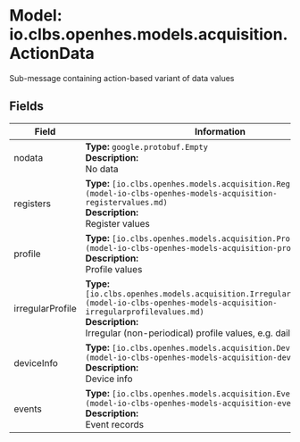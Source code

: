 # Model: io.clbs.openhes.models.acquisition.ActionData

Sub-message containing action-based variant of data values

## Fields

| Field | Information |
| --- | --- |
| nodata | <b>Type:</b> `google.protobuf.Empty`<br><b>Description:</b><br>No data |
| registers | <b>Type:</b> `[io.clbs.openhes.models.acquisition.RegisterValues](model-io-clbs-openhes-models-acquisition-registervalues.md)`<br><b>Description:</b><br>Register values |
| profile | <b>Type:</b> `[io.clbs.openhes.models.acquisition.ProfileValues](model-io-clbs-openhes-models-acquisition-profilevalues.md)`<br><b>Description:</b><br>Profile values |
| irregularProfile | <b>Type:</b> `[io.clbs.openhes.models.acquisition.IrregularProfileValues](model-io-clbs-openhes-models-acquisition-irregularprofilevalues.md)`<br><b>Description:</b><br>Irregular (non-periodical) profile values, e.g. daily profile |
| deviceInfo | <b>Type:</b> `[io.clbs.openhes.models.acquisition.DeviceInfo](model-io-clbs-openhes-models-acquisition-deviceinfo.md)`<br><b>Description:</b><br>Device info |
| events | <b>Type:</b> `[io.clbs.openhes.models.acquisition.EventRecords](model-io-clbs-openhes-models-acquisition-eventrecords.md)`<br><b>Description:</b><br>Event records |

